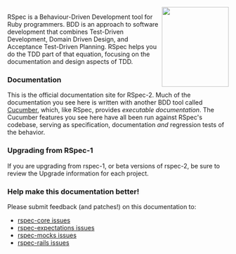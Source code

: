 <br/>
<div style="float: right; padding-left:5px"><a href="http://pragprog.com/titles/achbd/the-rspec-book" style="border:0" target="_blank"><img src="http://www.pragprog.com/images/covers/190x228/achbd.jpg" style="height:182px;width:152px;"></a></div>

RSpec is a Behaviour-Driven Development tool for Ruby programmers. BDD is an
approach to software development that combines Test-Driven Development, Domain
Driven Design, and Acceptance Test-Driven Planning. RSpec helps you do the TDD
part of that equation, focusing on the documentation and design aspects of TDD.

### Documentation

This is the official documentation site for RSpec-2. Much of the documentation
you see here is written with another BDD tool called
[Cucumber](http://github.com/aslakhellesoy/cucumber), which, like RSpec,
provides _executable documentation_. The Cucumber features you see here have
all been run against RSpec's codebase, serving as specification, documentation
_and_ regression tests of the behavior.


### Upgrading from RSpec-1

If you are upgrading from rspec-1, or beta versions of rspec-2, be sure to
review the Upgrade information for each project.

### Help make this documentation better!

Please submit feedback (and patches!) on this documentation to:

* [rspec-core issues](http://github.com/rspec/rspec-core/issues)
* [rspec-expectations issues](http://github.com/rspec/rspec-expectations/issues)
* [rspec-mocks issues](http://github.com/rspec/rspec-mocks/issues)
* [rspec-rails issues](http://github.com/rspec/rspec-rails/issues)

